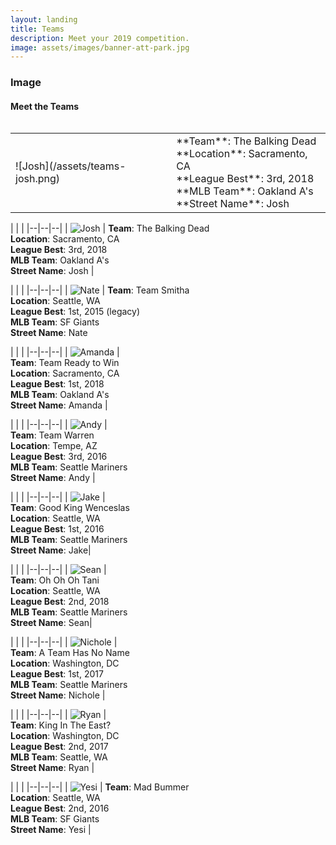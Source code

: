 ```yaml
---
layout: landing
title: Teams
description: Meet your 2019 competition.
image: assets/images/banner-att-park.jpg
---
```


<!-- Image -->
<h3>Image</h3>

<h4>Meet the Teams</h4>
<span class="image fit"><img src="assets/images/teams-josh.jpg" alt="" /></span>
<div class="box alt">
	<div class="row 50% uniform">
		<div class="4u"><span class="image fit"><img src="assets/images/teams-nate.jpg" alt="" /></span></div>
		<div class="4u"><span class="image fit"><img src="assets/images/teams-sean.jpg" alt="" /></span></div>
		<div class="4u$"><span class="image fit"><img src="assets/images/teams-amanda.jpg" alt="" /></span></div>
		<!-- Break -->
		<div class="4u"><span class="image fit"><img src="assets/images/teams-wild.jpg" alt="" /></span></div>
		<div class="4u"><span class="image fit"><img src="assets/images/teams-nichole.jpg" alt="" /></span></div>
		<div class="4u$"><span class="image fit"><img src="assets/images/teams-andy.jpg" alt="" /></span></div>
		<!-- Break -->
		<div class="4u"><span class="image fit"><img src="assets/images/teams-ryan.jpg" alt="" /></span></div>
		<div class="4u"><span class="image fit"><img src="assets/images/teams-yesi.jpg" alt="" /></span></div>
</div>

<table border="0">
<tr><td>![Josh](/assets/teams-josh.png)</td><td>**Team**: The Balking Dead <br>**Location**: Sacramento, CA <br>**League Best**: 3rd, 2018 <br>**MLB Team**:  Oakland A's <br>**Street Name**: Josh </td>
</table>

| | |
|--|--|--|
| ![Josh](/assets/teams-josh.png) |  **Team**: The Balking Dead <br>**Location**: Sacramento, CA <br>**League Best**: 3rd, 2018 <br>**MLB Team**:  Oakland A's <br>**Street Name**: Josh |

| | |
|--|--|--|
| ![Nate](/assets/teams-nate.png) | **Team**: Team Smitha <br>**Location**: Seattle, WA <br>**League Best**: 1st, 2015 (legacy) <br>**MLB Team**:  SF Giants <br>**Street Name**: Nate

| | |
|--|--|--|
| ![Amanda](/assets/teams-amanda.png) | <br>**Team**: Team Ready to Win <br>**Location**: Sacramento, CA <br>**League Best**: 1st, 2018 <br>**MLB Team**:  Oakland A's <br>**Street Name**: Amanda |


| |  |
|--|--|--|
| ![Andy](/assets/teams-andy.png) | <br>**Team**: Team Warren <br>**Location**: Tempe, AZ <br>**League Best**: 3rd, 2016 <br>**MLB Team**:  Seattle Mariners <br>**Street Name**: Andy |


| |  |
|--|--|--|
| ![Jake](/assets/teams-wild.png) | <br>**Team**: Good King Wenceslas <br>**Location**: Seattle, WA <br>**League Best**: 1st, 2016 <br>**MLB Team**:  Seattle Mariners <br>**Street Name**: Jake|

| |  |
|--|--|--|
| ![Sean](/assets/teams-sean.png) | <br>**Team**: Oh Oh Oh Tani <br>**Location**: Seattle, WA <br>**League Best**: 2nd, 2018 <br>**MLB Team**:  Seattle Mariners <br>**Street Name**: Sean|


| |  |
|--|--|--|
| ![Nichole](/assets/teams-nichole.png) | <br>**Team**: A Team Has No Name <br>**Location**: Washington, DC <br>**League Best**: 1st, 2017 <br>**MLB Team**:  Seattle Mariners <br>**Street Name**: Nichole |


| |  |
|--|--|--|
| ![Ryan](/assets/teams-ryan.png) | <br>**Team**: King In The East? <br>**Location**: Washington, DC <br>**League Best**: 2nd, 2017 <br>**MLB Team**:  Seattle, WA <br>**Street Name**: Ryan |


| | |
|--|--|--|
| ![Yesi](/assets/teams-yesi.png) | **Team**: Mad Bummer <br>**Location**: Seattle, WA <br> **League Best**: 2nd, 2016 <br> **MLB Team**:  SF Giants <br> **Street Name**: Yesi |
